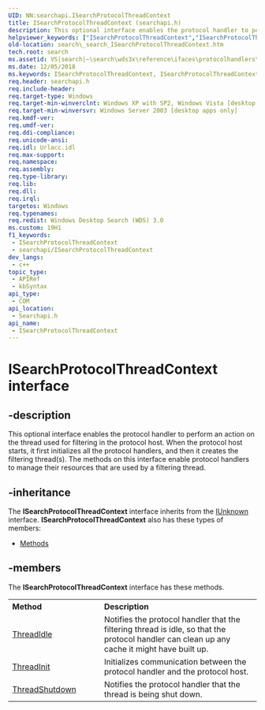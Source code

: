 ```yaml
---
UID: NN:searchapi.ISearchProtocolThreadContext
title: ISearchProtocolThreadContext (searchapi.h)
description: This optional interface enables the protocol handler to perform an action on the thread used for filtering in the protocol host.
helpviewer_keywords: ["ISearchProtocolThreadContext","ISearchProtocolThreadContext interface [search]","ISearchProtocolThreadContext interface [search]","described","_search_ISearchProtocolThreadContext","search._search_ISearchProtocolThreadContext","searchapi/ISearchProtocolThreadContext"]
old-location: search\_search_ISearchProtocolThreadContext.htm
tech.root: search
ms.assetid: VS|search|~\search\wds3x\reference\ifaces\protocolhandlers\isearchprotocolthreadcontext\isearchprotocolthreadcontext.htm
ms.date: 12/05/2018
ms.keywords: ISearchProtocolThreadContext, ISearchProtocolThreadContext interface [search], ISearchProtocolThreadContext interface [search],described, _search_ISearchProtocolThreadContext, search._search_ISearchProtocolThreadContext, searchapi/ISearchProtocolThreadContext
req.header: searchapi.h
req.include-header: 
req.target-type: Windows
req.target-min-winverclnt: Windows XP with SP2, Windows Vista [desktop apps only]
req.target-min-winversvr: Windows Server 2003 [desktop apps only]
req.kmdf-ver: 
req.umdf-ver: 
req.ddi-compliance: 
req.unicode-ansi: 
req.idl: Urlacc.idl
req.max-support: 
req.namespace: 
req.assembly: 
req.type-library: 
req.lib: 
req.dll: 
req.irql: 
targetos: Windows
req.typenames: 
req.redist: Windows Desktop Search (WDS) 3.0
ms.custom: 19H1
f1_keywords:
 - ISearchProtocolThreadContext
 - searchapi/ISearchProtocolThreadContext
dev_langs:
 - c++
topic_type:
 - APIRef
 - kbSyntax
api_type:
 - COM
api_location:
 - Searchapi.h
api_name:
 - ISearchProtocolThreadContext
---
```


# ISearchProtocolThreadContext interface


## -description

This optional interface enables the protocol handler to perform an action on the thread used for filtering in the protocol host. When the protocol host starts, it first initializes all the protocol handlers, and then it creates the filtering thread(s). The methods on this interface enable protocol handlers to manage their resources that are used by a filtering thread.

## -inheritance

The <b xmlns:loc="http://microsoft.com/wdcml/l10n">ISearchProtocolThreadContext</b> interface inherits from the <a href="https://docs.microsoft.com/windows/desktop/api/unknwn/nn-unknwn-iunknown">IUnknown</a> interface. <b>ISearchProtocolThreadContext</b> also has these types of members:
<ul>
<li><a href="https://docs.microsoft.com/">Methods</a></li>
</ul>

## -members

The <b>ISearchProtocolThreadContext</b> interface has these methods.
<table class="members" id="memberListMethods">
<tr>
<th align="left" width="37%">Method</th>
<th align="left" width="63%">Description</th>
</tr>
<tr data="declared;">
<td align="left" width="37%">
<a href="https://docs.microsoft.com/windows/desktop/api/searchapi/nf-searchapi-isearchprotocolthreadcontext-threadidle">ThreadIdle</a>
</td>
<td align="left" width="63%">
Notifies the protocol handler that the filtering thread is idle, so that the protocol handler can clean up any cache it might have built up.

</td>
</tr>
<tr data="declared;">
<td align="left" width="37%">
<a href="https://docs.microsoft.com/windows/desktop/api/searchapi/nf-searchapi-isearchprotocolthreadcontext-threadinit">ThreadInit</a>
</td>
<td align="left" width="63%">
Initializes communication between the protocol handler and the protocol host.

</td>
</tr>
<tr data="declared;">
<td align="left" width="37%">
<a href="https://docs.microsoft.com/windows/desktop/api/searchapi/nf-searchapi-isearchprotocolthreadcontext-threadshutdown">ThreadShutdown</a>
</td>
<td align="left" width="63%">
Notifies the protocol handler that the thread is being shut down.

</td>
</tr>
</table>

